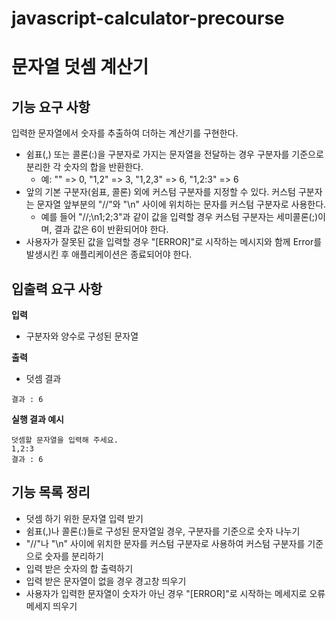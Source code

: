 # javascript-calculator-precourse

# 문자열 덧셈 계산기

## 기능 요구 사항

입력한 문자열에서 숫자를 추출하여 더하는 계산기를 구현한다.

- 쉼표(,) 또는 콜론(:)을 구분자로 가지는 문자열을 전달하는 경우 구분자를 기준으로 분리한 각 숫자의 합을 반환한다.
  - 예: "" => 0, "1,2" => 3, "1,2,3" => 6, "1,2:3" => 6
- 앞의 기본 구분자(쉼표, 콜론) 외에 커스텀 구분자를 지정할 수 있다. 커스텀 구분자는 문자열 앞부분의 "//"와 "\n" 사이에 위치하는 문자를 커스텀 구분자로 사용한다.
  - 예를 들어 "//;\n1;2;3"과 같이 값을 입력할 경우 커스텀 구분자는 세미콜론(;)이며, 결과 값은 6이 반환되어야 한다.
- 사용자가 잘못된 값을 입력할 경우 "[ERROR]"로 시작하는 메시지와 함께 Error를 발생시킨 후 애플리케이션은 종료되어야 한다.

## 입출력 요구 사항

**입력**

- 구분자와 양수로 구성된 문자열

**출력**

- 덧셈 결과

```
결과 : 6
```

**실행 결과 예시**

```
덧셈할 문자열을 입력해 주세요.
1,2:3
결과 : 6
```

## 기능 목록 정리

- 덧셈 하기 위한 문자열 입력 받기
- 쉼표(,)나 콜론(:)들로 구성된 문자열일 경우, 구분자를 기준으로 숫자 나누기
- "//"나 "\n" 사이에 위치한 문자를 커스텀 구분자로 사용하여 커스텀 구분자를 기준으로 숫자를 분리하기
- 입력 받은 숫자의 합 출력하기
- 입력 받은 문자열이 없을 경우 경고창 띄우기
- 사용자가 입력한 문자열이 숫자가 아닌 경우 "[ERROR]"로 시작하는 메세지로 오류 메세지 띄우기

